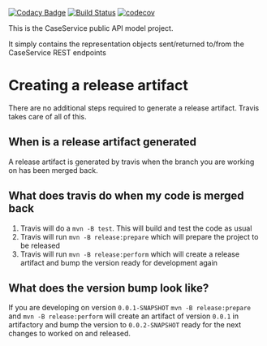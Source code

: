 [![Codacy Badge](https://api.codacy.com/project/badge/Grade/7397e523b7a34b429825386bac142fcc)](https://www.codacy.com/app/sdcplatform/rm-casesvc-api?utm_source=github.com&amp;utm_medium=referral&amp;utm_content=ONSdigital/rm-casesvc-api&amp;utm_campaign=Badge_Grade)
[![Build Status](https://travis-ci.org/ONSdigital/rm-casesvc-api.svg?branch=master)](https://travis-ci.org/ONSdigital/rm-casesvc-api)
[![codecov](https://codecov.io/gh/ONSdigital/rm-casesvc-api/branch/master/graph/badge.svg)](https://codecov.io/gh/ONSdigital/rm-casesvc-api)

This is the CaseService public API model project.

It simply contains the representation objects sent/returned to/from the CaseService REST endpoints

# Creating a release artifact
There are no additional steps required to generate a release artifact. Travis takes care of all of this.

## When is a release artifact generated
A release artifact is generated by travis when the branch you are working on has been merged back. 

## What does travis do when my code is merged back
1. Travis will do a `mvn -B test`. This will build and test the code as usual
1. Travis will run `mvn -B release:prepare` which will prepare the project to be released
1. Travis will run `mvn -B release:perform` which will create a release artifact and bump the version ready for development again

## What does the version bump look like?
If you are developing on version `0.0.1-SNAPSHOT` `mvn -B release:prepare` and `mvn -B release:perform` will create an artifact of version `0.0.1` in artifactory and bump the version to `0.0.2-SNAPSHOT` ready for the next changes to worked on and released.
